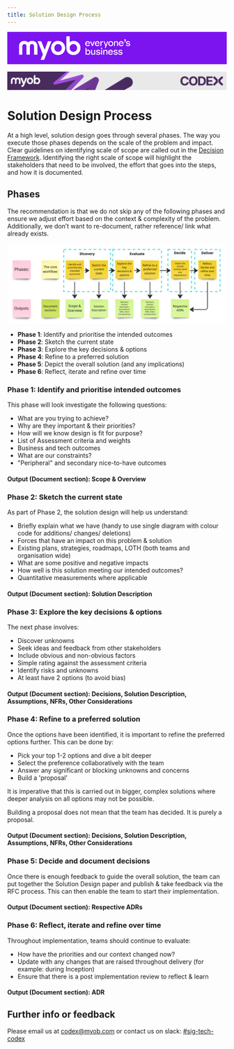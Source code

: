 ```yaml
---
title: Solution Design Process
---
```


![MYOB Banner](../../../assets/images/myob-banner.png)

<!-- confluence-page-id: 9346258106 -->

![](../../assets/BANNER.png)

# Solution Design Process

 At a high level, solution design goes through several phases. The way you execute those phases depends on the scale of the problem and impact. Clear guidelines on identifying scale of scope are called out in the [Decision Framework](../decision-framework.md). Identifying the right scale of scope will highlight the stakeholders that need to be involved, the effort that goes into the steps, and how it is documented.

## Phases

The recommendation is that we do not skip any of the following phases and ensure we adjust effort based on the context & complexity of the problem. Additionally, we don’t want to re-document, rather reference/ link what already exists.

![](../../assets/process-and-governance/solution-design-process.jpg)

- **Phase 1**: Identify and prioritise the intended outcomes
- **Phase 2**: Sketch the current state
- **Phase 3**: Explore the key decisions & options
- **Phase 4**: Refine to a preferred solution
- **Phase 5**: Depict the overall solution (and any implications)
- **Phase 6**: Reflect, iterate and refine over time

### Phase 1: Identify and prioritise intended outcomes

This phase will look investigate the following questions:

- What are you trying to achieve?
- Why are they important & their priorities?
- How will we know design is fit for purpose?
- List of Assessment criteria and weights
- Business and tech outcomes
- What are our constraints?
- "Peripheral" and secondary nice-to-have outcomes

#### Output (Document section): Scope & Overview

### Phase 2: Sketch the current state

As part of Phase 2, the solution design will help us understand:

- Briefly explain what we have (handy to use single diagram with colour code for additions/ changes/ deletions)
- Forces that have an impact on this problem & solution
- Existing plans, strategies, roadmaps, LOTH (both teams and organisation wide)
- What are some positive and negative impacts
- How well is this solution meeting our intended outcomes?
- Quantitative measurements where applicable

#### Output (Document section): Solution Description

### Phase 3: Explore the key decisions & options

The next phase involves:

- Discover unknowns
- Seek ideas and feedback from other stakeholders
- Include obvious and non-obvious factors
- Simple rating against the assessment criteria
- Identify risks and unknowns
- At least have 2 options (to avoid bias)

#### Output (Document section): Decisions, Solution Description, Assumptions, NFRs, Other Considerations

### Phase 4: Refine to a preferred solution

Once the options have been identified, it is important to refine the preferred options further. This can be done by:

- Pick your top 1-2 options and dive a bit deeper
- Select the preference collaboratively with the team
- Answer any significant or blocking unknowns and concerns
- Build a 'proposal'

It is imperative that this is carried out in bigger, complex solutions where deeper analysis on all options may not be possible.

Building a proposal does not mean that the team has decided. It is purely a proposal.

#### Output (Document section): Decisions, Solution Description, Assumptions, NFRs, Other Considerations

### Phase 5: Decide and document decisions

Once there is enough feedback to guide the overall solution, the team can put together the Solution Design paper and publish & take feedback via the RFC process. This can then enable the team to start their implementation.

#### Output (Document section): Respective ADRs

### Phase 6: Reflect, iterate and refine over time

Throughout implementation, teams should continue to evaluate:

- How have the priorities and our context changed now?
- Update with any changes that are raised throughout delivery (for example: during Inception)
- Ensure that there is a post implementation review to reflect & learn

#### Output (Document section): ADR

## Further info or feedback

Please email us at <codex@myob.com> or contact us on slack: [#sig-tech-codex](https://myob.slack.com/archives/C02N8ADPGUX)
